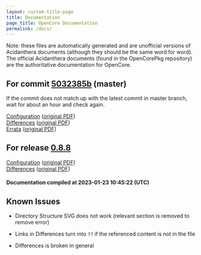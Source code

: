 ```yaml
---
layout: custom-title-page
title: Documentation
page_title: OpenCore Documentation
permalink: /docs/
---
```

Note: these files are automatically generated and are unofficial versions of Acidanthera documents (although they should be the same word for word). The official Acidanthera documents (found in the OpenCorePkg repository) are the authoritative documentation for OpenCore.

## For commit [5032385b](https://github.com/acidanthera/OpenCorePkg/tree/5032385ba43a3c7b8b5ed7cf9d375da95b88977b) (master)

If the commit does not match up with the latest commit in master branch, wait for about an hour and check again.

[Configuration](latest/Configuration.html) ([original PDF](https://github.com/acidanthera/OpenCorePkg/blob/5032385ba43a3c7b8b5ed7cf9d375da95b88977b/Docs/Configuration.pdf))
<br>
[Differences](latest/Differences.html) ([original PDF](https://github.com/acidanthera/OpenCorePkg/blob/5032385ba43a3c7b8b5ed7cf9d375da95b88977b/Docs/Differences/Differences.pdf))
<br>
[Errata](latest/Errata.html) ([original PDF](https://github.com/acidanthera/OpenCorePkg/blob/5032385ba43a3c7b8b5ed7cf9d375da95b88977b/Docs/Errata/Errata.pdf))

## For release [0.8.8](https://github.com/acidanthera/OpenCorePkg/tree/0.8.8)

[Configuration](release/Configuration.html) ([original PDF](https://github.com/acidanthera/OpenCorePkg/blob/0.8.8/Docs/Configuration.pdf))
<br>
[Differences](release/Differences.html) ([original PDF](https://github.com/acidanthera/OpenCorePkg/blob/0.8.8/Docs/Differences/Differences.pdf))

#### Documentation compiled at 2023-01-23 10:45:22 (UTC)

## Known Issues

* Directory Structure SVG does not work (relevant section is removed to remove error)

* Links in Differences turn into `??` if the referenced content is not in the file

* Differences is broken in general
